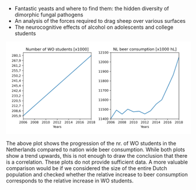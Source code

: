 - Fantastic yeasts and where to find them: the hidden diversity of dimorphic fungal pathogens
- An analysis of the forces required to drag sheep over various surfaces
- The neurocognitive effects of alcohol on adolescents and college students


![correlation](istherecorrelation.png)

The above plot shows the progression of the nr. of WO students in the Netherlands compared to nation wide beer consumption. While both plots show a trend upwards, this is not enough to draw the conclusion that there is a correlation. These plots do not provide sufficient data. A more valuable comparison would be if we considered the size of the entire Dutch population and checked whether the relative increase to beer consumption corresponds to the relative increase in WO students.
